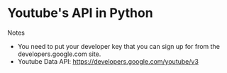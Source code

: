 # Youtube's API in Python

Notes
- You need to put your developer key that you can sign up for from the developers.google.com site.
- Youtube Data API: https://developers.google.com/youtube/v3
